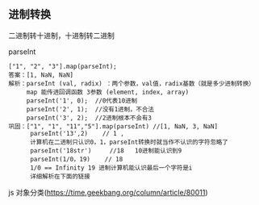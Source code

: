 ## 进制转换

二进制转十进制，十进制转二进制

parseInt  
```
["1", "2", "3"].map(parseInt);
答案：[1, NaN, NaN]
解析：parseInt (val, radix) ：两个参数，val值，radix基数（就是多少进制转换）
     map 能传进回调函数 3参数 (element, index, array)
     parseInt('1', 0);  //0代表10进制
     parseInt('2', 1);  //没有1进制，不合法
     parseInt('3', 2);  //2进制根本不会有3
巩固：["1", "1", "11","5"].map(parseInt) //[1, NaN, 3, NaN]
      parseInt('13',2)    // 1 ,
      计算机在二进制只认识0，1，parseInt转换时就当作不认识的字符忽略了
      parseInt('18str')     //18   10进制能认识到9
      parseInt(1/0，19)    // 18  
      1/0 == Infinity 19 进制计算机能认识最后一个字符是i 
      详细解析在下面的链接
```



js 对象分类(https://time.geekbang.org/column/article/80011)
